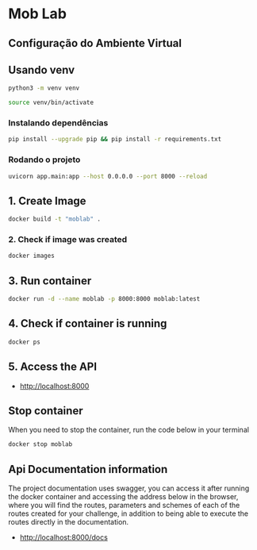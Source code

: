 # Mob Lab

## Configuração do Ambiente Virtual

## Usando venv



```bash
python3 -m venv venv
```

```bash
source venv/bin/activate
```

### Instalando dependências

```bash
pip install --upgrade pip && pip install -r requirements.txt
```

### Rodando o projeto

```bash
uvicorn app.main:app --host 0.0.0.0 --port 8000 --reload
```

## 1. Create Image

```bash
docker build -t "moblab" .
```

### 2. Check if image was created

```bash
docker images
```
## 3. Run container

```bash
docker run -d --name moblab -p 8000:8000 moblab:latest
```

## 4. Check if container is running

```bash
docker ps
```

## 5. Access the API

- [http://localhost:8000](http://localhost:8000)

## Stop container

When you need to stop the container, run the code below in your terminal

```bash
docker stop moblab
```

## Api Documentation information

The project documentation uses swagger, you can access it after running the docker container and accessing the address below in the browser, where you will find the routes, parameters and schemes of each of the routes created for your challenge, in addition to being able to execute the routes directly in the documentation.

- [http://localhost:8000/docs](http://localhost:8000/docs)
